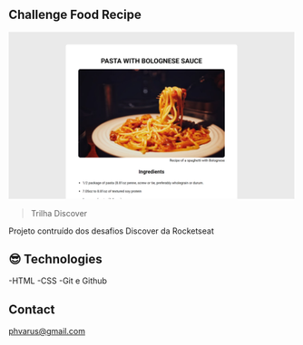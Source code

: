 ## Challenge Food Recipe

![Preview](./.github/preview.png)

> Trilha Discover

Projeto contruído dos desafios Discover da Rocketseat

## 😎 Technologies

-HTML
-CSS
-Git e Github

## Contact

phvarus@gmail.com

